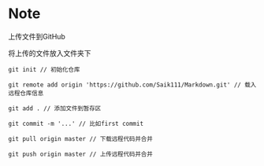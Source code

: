 # Note

上传文件到GitHub

将上传的文件放入文件夹下

```git
git init // 初始化仓库

git remote add origin 'https://github.com/Saik111/Markdown.git' // 载入远程仓库信息

git add . // 添加文件到暂存区

git commit -m '...' // 比如first commit

git pull origin master // 下载远程代码并合并

git push origin master // 上传远程代码并合并
```
